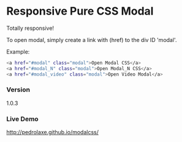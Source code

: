 # Responsive Pure CSS Modal
Totally responsive!

To open modal, simply create a link with (href) to the div ID 'modal'.

Example:
```sh
<a href="#modal" class="modal">Open Modal CSS</a>
<a href="#modal_N" class="modal">Open Modal_N CSS</a>
<a href="#modal_video" class="modal">Open Video Modal</a>
```
### Version
1.0.3

### Live Demo
http://pedrolaxe.github.io/modalcss/

